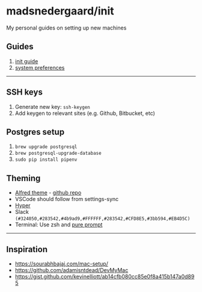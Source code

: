 # madsnedergaard/init

My personal guides on setting up new machines

## Guides

1. [init guide](setup.md)
2. [system preferences](sys_prefs.md)

---

## SSH keys

1. Generate new key: `ssh-keygen`
2. Add keygen to relevant sites (e.g. Github, Bitbucket, etc)

## Postgres setup

1. `brew upgrade postgresql`
2. `brew postgresql-upgrade-database`
3. `sudo pip install pipenv`

## Theming

- [Alfred theme](https://www.alfredapp.com/extras/theme/yZODAdxN8T/) - [github repo](https://github.com/michelegera/alfred-snazzy)
- VSCode should follow from settings-sync
- [Hyper](https://github.com/sindresorhus/hyper-snazzy)
- Slack `(#324050,#283542,#4b9ad9,#FFFFFF,#283542,#CFD8E5,#3bb594,#EB4D5C)`
- Terminal: Use zsh and [pure prompt](https://github.com/sindresorhus/pure)

---

## Inspiration

- https://sourabhbajaj.com/mac-setup/
- https://github.com/adamisntdead/DevMyMac
- https://gist.github.com/kevinelliott/ab14cfb080cc85e0f8a415b147a0d895
